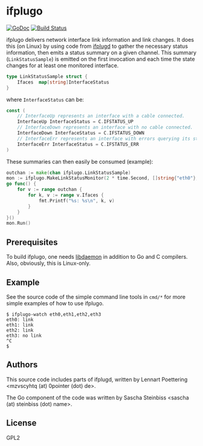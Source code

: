 # ifplugo

[![GoDoc](https://godoc.org/github.com/satta/ifplugo?status.svg)](http://godoc.org/github.com/satta/ifplugo)
[![Build Status](https://travis-ci.org/satta/ifplugo.svg?branch=master)](https://travis-ci.org/satta/ifplugo)

ifplugo delivers network interface link information and link changes. It does this (on Linux) by using code from [ifplugd](http://0pointer.de/lennart/projects/ifplugd/) to gather the necessary status information, then emits a status summary on a given channel. This summary (`LinkStatusSample`) is emitted on the first invocation and each time the state changes for at least one monitored interface.

```Go
type LinkStatusSample struct {
    Ifaces  map[string]InterfaceStatus
}
```

where `InterfaceStatus` can be:

```Go
const (
	// InterfaceUp represents an interface with a cable connected.
	InterfaceUp InterfaceStatus = C.IFSTATUS_UP
	// InterfaceDown represents an interface with no cable connected.
	InterfaceDown InterfaceStatus = C.IFSTATUS_DOWN
	// InterfaceErr represents an interface with errors querying its status.
	InterfaceErr InterfaceStatus = C.IFSTATUS_ERR
)
```

These summaries can then easily be consumed (example):

```Go
outchan := make(chan ifplugo.LinkStatusSample)
mon := ifplugo.MakeLinkStatusMonitor(2 * time.Second, []string{"eth0"}, outchan)
go func() {
    for v := range outchan {
        for k, v := range v.Ifaces {
            fmt.Printf("%s: %s\n", k, v)
        }
    }
}()
mon.Run()
```

## Prerequisites

To build ifplugo, one needs [libdaemon](http://0pointer.de/lennart/projects/libdaemon/) in addition to Go and C compilers.
Also, obviously, this is Linux-only.

## Example

See the source code of the simple command line tools in `cmd/*` for more simple examples of how to use ifplugo.

```
$ ifplugo-watch eth0,eth1,eth2,eth3
eth0: link
eth1: link
eth2: link
eth3: no link
^C
$
```

## Authors

This source code includes parts of ifplugd, written by Lennart Poettering 
<mzvscyhtq (at) 0pointer (dot) de>.

The Go component of the code was written by Sascha Steinbiss 
<sascha (at) steinbiss (dot) name>.

## License

GPL2
